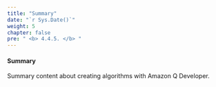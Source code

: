 ```yaml
---
title: "Summary"
date: "`r Sys.Date()`"
weight: 5
chapter: false
pre: " <b> 4.4.5. </b> "
---
```


#### Summary

Summary content about creating algorithms with Amazon Q Developer.
